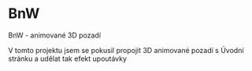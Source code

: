 # BnW
BnW - animované 3D pozadí 

V tomto projektu jsem se pokusil propojit 3D animované pozadí s Úvodní stránku a udělat tak efekt upoutávky
